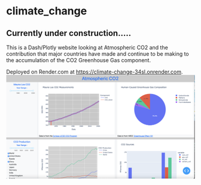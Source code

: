 # climate_change

## Currently under construction.....
This is a Dash/Plotly website looking at Atmospheric CO2 and the contribution that major countries have made and continue to be making to the accumulation of the CO2 Greenhouse Gas component.

Deployed on Render.com at https://climate-change-34sl.onrender.com.
<img width="1677" alt="CO2_website" src="CO2_website.png">
